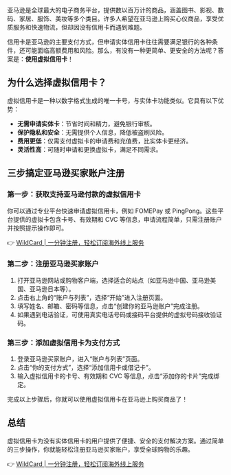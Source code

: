 亚马逊是全球最大的电子商务平台，提供数以百万计的商品，涵盖图书、影视、数码、家居、服饰、美妆等多个类目。许多人希望在亚马逊上购买心仪商品，享受优质服务和快速物流，但却因没有信用卡而遇到难题。

信用卡是亚马逊的主要支付方式，但申请实体信用卡往往需要满足银行的各种条件，还可能面临高额费用和风险。那么，有没有一种更简单、更安全的方法呢？答案是：**使用虚拟信用卡**！

## 为什么选择虚拟信用卡？

虚拟信用卡是一种以数字格式生成的唯一卡号，与实体卡功能类似。它具有以下优势：

- **无需申请实体卡**：节省时间和精力，避免银行审核。
- **保护隐私和安全**：无需提供个人信息，降低被盗刷风险。
- **费用更低**：仅需支付虚拟卡的申请费和充值费，比实体卡更经济。
- **灵活性高**：可随时申请和更换虚拟卡，满足不同需求。

## 三步搞定亚马逊买家账户注册

### 第一步：获取支持亚马逊付款的虚拟信用卡

你可以通过专业平台快速申请虚拟信用卡，例如 FOMEPay 或 PingPong。这些平台提供的虚拟卡包含卡号、有效期和 CVC 等信息，申请流程简单，只需注册账户并按照提示操作即可。

👉 [WildCard | 一分钟注册，轻松订阅海外线上服务](https://bit.ly/bewildcard)

### 第二步：注册亚马逊买家账户

1. 打开亚马逊网站或购物客户端，选择适合的站点（如亚马逊中国、亚马逊美国、亚马逊日本等）。
2. 点击右上角的“账户与列表”，选择“开始”进入注册页面。
3. 填写姓名、邮箱、密码等信息，点击“创建你的亚马逊账户”完成注册。
4. 如果遇到电话验证，可使用真实电话号码或接码平台提供的虚拟号码接收验证码。

### 第三步：添加虚拟信用卡为支付方式

1. 登录亚马逊买家账户，进入“账户与列表”页面。
2. 点击“你的支付方式”，选择“添加信用卡或借记卡”。
3. 输入虚拟信用卡的卡号、有效期和 CVC 等信息，点击“添加你的卡片”完成绑定。

完成以上步骤后，你就可以使用虚拟信用卡在亚马逊上购买商品了！

## 总结

虚拟信用卡为没有实体信用卡的用户提供了便捷、安全的支付解决方案。通过简单的三步操作，你就能轻松注册亚马逊买家账户，享受全球购物的乐趣。

👉 [WildCard | 一分钟注册，轻松订阅海外线上服务](https://bit.ly/bewildcard)